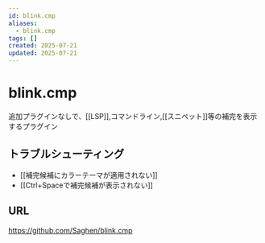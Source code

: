 ```yaml
---
id: blink.cmp
aliases:
  - blink.cmp
tags: []
created: 2025-07-21
updated: 2025-07-21
---
```


# blink.cmp
追加プラグインなしで、[[LSP]],コマンドライン,[[スニペット]]等の補完を表示するプラグイン

## トラブルシューティング
- [[補完候補にカラーテーマが適用されない]]
- [[Ctrl+Spaceで補完候補が表示されない]]
## URL
https://github.com/Saghen/blink.cmp
